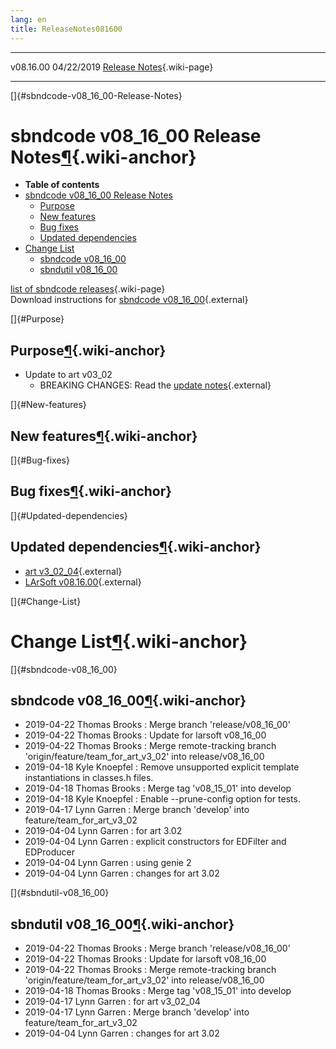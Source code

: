 ```yaml
---
lang: en
title: ReleaseNotes081600
---
```


  ----------- ------------ -- -- ------------------------------------------------------
  v08.16.00   04/22/2019         [Release Notes](ReleaseNotes081600.html){.wiki-page}
  ----------- ------------ -- -- ------------------------------------------------------

[]{#sbndcode-v08_16_00-Release-Notes}

sbndcode v08\_16\_00 Release Notes[¶](#sbndcode-v08_16_00-Release-Notes){.wiki-anchor}
======================================================================================

-   **Table of contents**
-   [sbndcode v08\_16\_00 Release
    Notes](#sbndcode-v08_16_00-Release-Notes)
    -   [Purpose](#Purpose)
    -   [New features](#New-features)
    -   [Bug fixes](#Bug-fixes)
    -   [Updated dependencies](#Updated-dependencies)
-   [Change List](#Change-List)
    -   [sbndcode v08\_16\_00](#sbndcode-v08_16_00)
    -   [sbndutil v08\_16\_00](#sbndutil-v08_16_00)

[list of sbndcode
releases](List_of_SBND_code_releases.html){.wiki-page}\
Download instructions for [sbndcode
v08\_16\_00](http://scisoft.fnal.gov/scisoft/bundles/sbnd/v08_16_00/sbndcode-v08_16_00.html){.external}

[]{#Purpose}

Purpose[¶](#Purpose){.wiki-anchor}
----------------------------------

-   Update to art v03\_02
    -   BREAKING CHANGES: Read the [update
        notes](https://cdcvs.fnal.gov/redmine/projects/larsoft/wiki/Update_to_art_v3_02){.external}

[]{#New-features}

New features[¶](#New-features){.wiki-anchor}
--------------------------------------------

[]{#Bug-fixes}

Bug fixes[¶](#Bug-fixes){.wiki-anchor}
--------------------------------------

[]{#Updated-dependencies}

Updated dependencies[¶](#Updated-dependencies){.wiki-anchor}
------------------------------------------------------------

-   [art
    v3\_02\_04](https://cdcvs.fnal.gov/redmine/projects/art/wiki/Series_302){.external}
-   [LArSoft
    v08.16.00](https://cdcvs.fnal.gov/redmine/projects/larsoft/wiki/ReleaseNotes081600){.external}

[]{#Change-List}

Change List[¶](#Change-List){.wiki-anchor}
==========================================

[]{#sbndcode-v08_16_00}

sbndcode v08\_16\_00[¶](#sbndcode-v08_16_00){.wiki-anchor}
----------------------------------------------------------

-   2019-04-22 Thomas Brooks : Merge branch \'release/v08\_16\_00\'
-   2019-04-22 Thomas Brooks : Update for larsoft v08\_16\_00
-   2019-04-22 Thomas Brooks : Merge remote-tracking branch
    \'origin/feature/team\_for\_art\_v3\_02\' into release/v08\_16\_00
-   2019-04-18 Kyle Knoepfel : Remove unsupported explicit template
    instantiations in classes.h files.
-   2019-04-18 Thomas Brooks : Merge tag \'v08\_15\_01\' into develop
-   2019-04-18 Kyle Knoepfel : Enable \--prune-config option for tests.
-   2019-04-17 Lynn Garren : Merge branch \'develop\' into
    feature/team\_for\_art\_v3\_02
-   2019-04-04 Lynn Garren : for art 3.02
-   2019-04-04 Lynn Garren : explicit constructors for EDFilter and
    EDProducer
-   2019-04-04 Lynn Garren : using genie 2
-   2019-04-04 Lynn Garren : changes for art 3.02

[]{#sbndutil-v08_16_00}

sbndutil v08\_16\_00[¶](#sbndutil-v08_16_00){.wiki-anchor}
----------------------------------------------------------

-   2019-04-22 Thomas Brooks : Merge branch \'release/v08\_16\_00\'
-   2019-04-22 Thomas Brooks : Update for larsoft v08\_16\_00
-   2019-04-22 Thomas Brooks : Merge remote-tracking branch
    \'origin/feature/team\_for\_art\_v3\_02\' into release/v08\_16\_00
-   2019-04-18 Thomas Brooks : Merge tag \'v08\_15\_01\' into develop
-   2019-04-17 Lynn Garren : for art v3\_02\_04
-   2019-04-17 Lynn Garren : Merge branch \'develop\' into
    feature/team\_for\_art\_v3\_02
-   2019-04-04 Lynn Garren : changes for art 3.02
